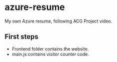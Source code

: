 # azure-resume
My own Azure resume, following ACG Project video.


## First steps

- Frontend folder contains the website.
- main.js contains visitor counter code.
